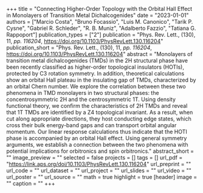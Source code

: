 +++
title = "Connecting Higher-Order Topology with the Orbital Hall Effect in Monolayers of Transition Metal Dichalcogenides"
date = "2023-01-01"
authors = ["Marcio Costa", "Bruno Focassio", "Luis M. Canonico", "Tarik P. Cysne", "Gabriel R. Schleder", "R. B. Muniz", "Adalberto Fazzio", "Tatiana G. Rappoport"]
publication_types = ["2"]
publication = "Phys. Rev. Lett., (130), 11, _pp. 116204_, https://doi.org/10.1103/PhysRevLett.130.116204"
publication_short = "Phys. Rev. Lett., (130), 11, _pp. 116204_, https://doi.org/10.1103/PhysRevLett.130.116204"
abstract = "Monolayers of transition metal dichalcogenides (TMDs) in the 2H structural phase have been recently classified as higher-order topological insulators (HOTIs), protected by C3 rotation symmetry. In addition, theoretical calculations show an orbital Hall plateau in the insulating gap of TMDs, characterized by an orbital Chern number. We explore the correlation between these two phenomena in TMD monolayers in two structural phases: the concentrosymmetric 2H and the centrosymmetric 1T. Using density functional theory, we confirm the characteristics of 2H TMDs and reveal that 1T TMDs are identified by a Z4 topological invariant. As a result, when cut along appropriate directions, they host conducting edge states, which cross their bulk energy-band gaps and can transport orbital angular momentum. Our linear response calculations thus indicate that the HOTI phase is accompanied by an orbital Hall effect. Using general symmetry arguments, we establish a connection between the two phenomena with potential implications for orbitronics and spin orbitronics."
abstract_short = ""
image_preview = ""
selected = false
projects = []
tags = []
url_pdf = "https://link.aps.org/doi/10.1103/PhysRevLett.130.116204"
url_preprint = ""
url_code = ""
url_dataset = ""
url_project = ""
url_slides = ""
url_video = ""
url_poster = ""
url_source = ""
math = true
highlight = true
[header]
image = ""
caption = ""
+++

